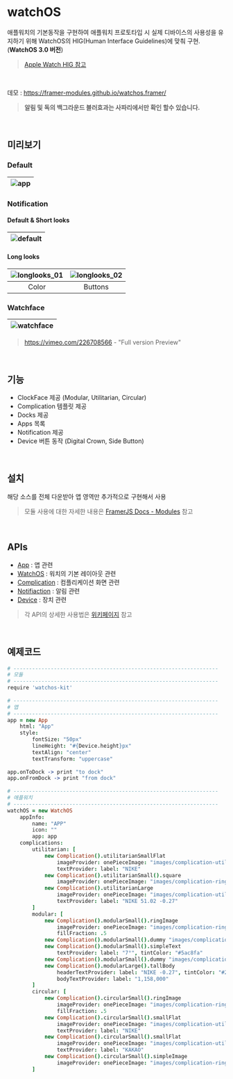 # watchOS
애플워치의 기본동작을 구현하여 애플워치 프로토타입 시 실제 디바이스의 사용성을 유지하기 위해 WatchOS의 HIG(Human Interface Guidelines)에 맞춰 구현. (**WatchOS 3.0 버전**)  
> [Apple Watch HIG 참고](https://developer.apple.com/watchos/human-interface-guidelines/visual-design/)  

<br/>

데모 : https://framer-modules.github.io/watchos.framer/  
> **알림 및 독의 백그라운드 블러효과는 사파리에서만 확인 할수 있습니다.**

<br/>

## 미리보기
### Default
|![app](https://media.giphy.com/media/xTkcEJ9tZZcLF1a1eU/giphy.gif)|
| :-: |

### Notification
#### Default & Short looks
|![default](https://media.giphy.com/media/3oeHLmwV3YzGCgJsbe/giphy.gif)|
| :-: |

#### Long looks
|![longlooks_01](preview-longlooks_1.gif)|![longlooks_02](preview-longlooks_2.gif)|
| :-: | :-: |
| Color | Buttons |

### Watchface
|![watchface](https://media.giphy.com/media/xTkcEwC8Hdw4ttz1ss/giphy.gif)|
| :-: |

> https://vimeo.com/226708566 - "Full version Preview"

<br/>

## 기능
- ClockFace 제공 (Modular, Utilitarian, Circular)
- Complication 템플릿 제공
- Docks 제공
- Apps 목록
- Notification 제공
- Device 버튼 동작 (Digital Crown, Side Button)

<br/>

## 설치
해당 소스를 전체 다운받아 앱 영역만 추가적으로 구현해서 사용  
> 모듈 사용에 대한 자세한 내용은 [FramerJS Docs - Modules](https://framer.com/docs/#modules.modules) 참고

<br/>

## APIs 
- [App](https://github.com/framer-modules/watchos.framer/wiki/1.-App) : 앱 관련
- [WatchOS](https://github.com/framer-modules/watchos.framer/wiki/2.-WatchOS) : 워치의 기본 레이아웃 관련 
- [Complication](https://github.com/framer-modules/watchos.framer/wiki/3.-Complication) : 컴플리케이션 화면 관련 
- [Notifiaction](https://github.com/framer-modules/watchos.framer/wiki/4.-Notification) : 알림 관련 
- [Device](https://github.com/framer-modules/watchos.framer/wiki/5.-Device) : 장치 관련 

> 각 API의 상세한 사용법은 [위키페이지](https://github.com/framer-modules/watchos.framer/wiki) 참고

<br/>

## 예제코드
```coffeescript
# ------------------------------------------------------------------
# 모듈
# ------------------------------------------------------------------
require 'watchos-kit'
 
# ------------------------------------------------------------------
# 앱
# ------------------------------------------------------------------
app = new App
    html: "App"
    style:
        fontSize: "50px"
        lineHeight: "#{Device.height}px"
        textAlign: "center"
        textTransform: "uppercase"
     
app.onToDock -> print "to dock"
app.onFromDock -> print "from dock"
  
# ------------------------------------------------------------------
# 애플워치
# ------------------------------------------------------------------
watchOS = new WatchOS
    appInfo:
        name: "APP"
        icon: ""
        app: app
    complications:
        utilitarian: [
            new Complication().utilitarianSmallFlat
                imageProvider: onePieceImage: "images/complication-utilitarian-arrow-down.png"
                textProvider: label: "NIKE"
            new Complication().utilitarianSmall().square
                imageProvider: onePieceImage: "images/complication-ring-image.png"
            new Complication().utilitarianLarge
                imageProvider: onePieceImage: "images/complication-utilitarian-arrow-down.png"
                textProvider: label: "NIKE 51.02 -0.27"
        ]
        modular: [
            new Complication().modularSmall().ringImage
                imageProvider: onePieceImage: "images/complication-ring-image.png", tintColor: "#FF3B30"
                fillFraction: .5
            new Complication().modularSmall().dummy "images/complication-modular-small-simple-image.png"
            new Complication().modularSmall().simpleText
                textProvider: label: "7°", tintColor: "#5ac8fa"
            new Complication().modularSmall().dummy "images/complication-modular-small-stack-image.png"
            new Complication().modularLarge().tallBody
                headerTextProvider: label: "NIKE -0.27", tintColor: "#2094F9"
                bodyTextProvider: label: "1,158,000"
        ]
        circular: [
            new Complication().circularSmall().ringImage
                imageProvider: onePieceImage: "images/complication-ring-image.png"
                fillFraction: .5
            new Complication().circularSmall().smallFlat
                imageProvider: onePieceImage: "images/complication-utilitarian-arrow-down.png"
                textProvider: label: "NIKE"
            new Complication().circularSmall().smallFlat
                imageProvider: onePieceImage: "images/complication-utilitarian-arrow-up.png"
                textProvider: label: "KAKAO"
            new Complication().circularSmall().simpleImage
                imageProvider: onePieceImage: "images/complication-ring-image.png"
        ]
```
